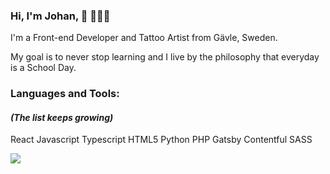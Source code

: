 ### Hi, I'm Johan, 👋 👨🏼‍💻
I'm a Front-end Developer and Tattoo Artist from Gävle, Sweden.

My goal is to never stop learning and I live by the philosophy that everyday is a School Day.

### Languages and Tools:
#### ***(The list keeps growing)***

React
Javascript
Typescript
HTML5
Python
PHP
Gatsby
Contentful
SASS


![](https://komarev.com/ghpvc/?username=iohan&color=cd9b92&style=flat)

<!--
**iohan/iohan** is a ✨ _special_ ✨ repository because its `README.md` (this file) appears on your GitHub profile.

Here are some ideas to get you started:

- 🔭 I’m currently working on ...
- 🌱 I’m currently learning ...
- 👯 I’m looking to collaborate on ...
- 🤔 I’m looking for help with ...
- 💬 Ask me about ...
- 📫 How to reach me: ...
- 😄 Pronouns: ...
- ⚡ Fun fact: ...
-->
